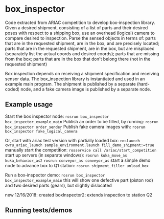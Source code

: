 # box_inspector
Code extracted from ARIAC competition to develop box-inspection library.
Given a desired shipment, consisting of a list of parts and their desired poses with respect to a shipping box,
use an overhead (logical) camera to compare desired to inspection.  Parse the sensed objects in terms of:
parts that are in the requested shipment, are in the box, and are precisely located;
parts that are in the requested  shipment, are in the box, but are misplaced (separately list the actual coords and desired coords);
parts that are missing from the box;
parts that are in the box that don't belong there (not in the requested shipment)

Box inspection depends on receiving a shipment specification and receiving sensor data.
The box_inspection library is instantiated  and used in an example main program.
The shipment is published by a separate (hard-coded) node, and a fake camera image is published by a separate node.

## Example usage
Start the box inspector node:
`rosrun box_inspector box_inspector_example_main`
Publish an order to be filled, by running:
`rosrun box_inspector order_sender`
Publish fake camera images with:
`rosrun box_inspector fake_logical_camera`

Or, start with ariac test version with partially loaded box:
`roslaunch cwru_ariac_launch sample_environment.launch fill_demo_shipment:=true`
manually start the competition:
`rosservice call /ariac/start_competition`
start up servers (in separate  windows):
`rosrun kuka_move_as kuka_behavior_as2`
`rosrun conveyor_as conveyor_as`
start a simple demo node to advance box to Q1 station:
`rosrun shipment_filler unload_box`

Run a box-inspector demo:
`rosrun box_inspector box_inspector_example_main`
this will show one defective part (piston rod) and two desired  parts (gears), but slightly dislocated


new 12/16/2018: created boxInspector2: extends inspection to station Q2

## Running tests/demos
    
